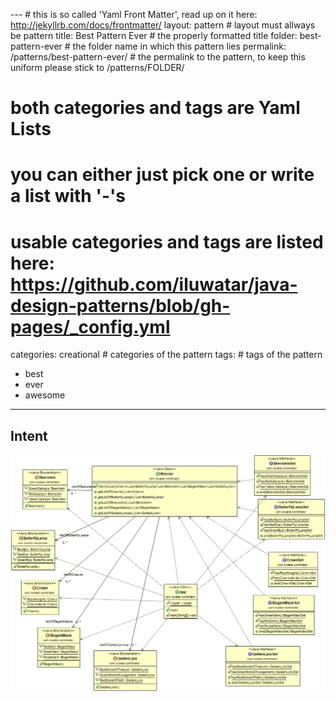 --- # this is so called 'Yaml Front Matter', read up on it here: http://jekyllrb.com/docs/frontmatter/
layout: pattern # layout must allways be pattern
title: Best Pattern Ever # the properly formatted title
folder: best-pattern-ever # the folder name in which this pattern lies
permalink: /patterns/best-pattern-ever/ # the permalink to the pattern, to keep this uniform please stick to /patterns/FOLDER/

# both categories and tags are Yaml Lists
# you can either just pick one or write a list with '-'s
# usable categories and tags are listed here: https://github.com/iluwatar/java-design-patterns/blob/gh-pages/_config.yml
categories: creational # categories of the pattern
tags: # tags of the pattern
 - best
 - ever
 - awesome
---

## Intent

![alt text](./etc/combinator.png)
